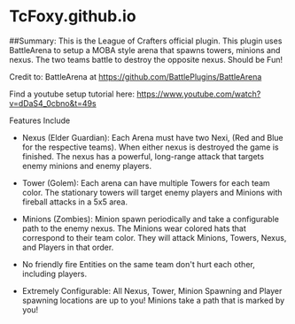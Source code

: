 TcFoxy.github.io
================

##Summary:
This is the League of Crafters official plugin. This plugin uses BattleArena to setup a MOBA style arena that spawns towers, minions and nexus. The two teams battle to destroy the opposite nexus. Should be Fun!

Credit to: BattleArena at https://github.com/BattlePlugins/BattleArena

Find a youtube setup tutorial here: https://www.youtube.com/watch?v=dDaS4_0cbno&t=49s


Features Include
- Nexus (Elder Guardian):
Each Arena must have two Nexi, (Red and Blue for the respective teams). When either nexus is destroyed the game is finished. The nexus has a powerful, long-range attack that targets enemy minions and enemy players.

- Tower (Golem):
Each arena can have multiple Towers for each team color. The stationary towers will target enemy players and Minions with fireball attacks in a 5x5 area.

- Minions (Zombies):
Minion spawn periodically and take a configurable path to the enemy nexus. The Minions wear colored hats that correspond to their team color. They will attack Minions, Towers, Nexus, and Players in that order.

- No friendly fire
Entities on the same team don't hurt each other, including players.

- Extremely Configurable:
All Nexus, Tower, Minion Spawning and Player spawning locations are up to you! Minions take a path that is marked by you!


